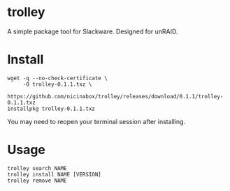 # trolley

A simple package tool for Slackware. Designed for unRAID.

# Install

    wget -q --no-check-certificate \
         -O trolley-0.1.1.txz \
         https://github.com/nicinabox/trolley/releases/download/0.1.1/trolley-0.1.1.txz
    installpkg trolley-0.1.1.txz

You may need to reopen your terminal session after installing.

# Usage

    trolley search NAME
    trolley install NAME [VERSION]
    trolley remove NAME

